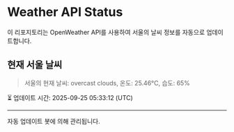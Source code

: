 
# Weather API Status

이 리포지토리는 OpenWeather API를 사용하여 서울의 날씨 정보를 자동으로 업데이트합니다.

## 현재 서울 날씨
> 서울의 현재 날씨: overcast clouds, 온도: 25.46°C, 습도: 65%

⏳ 업데이트 시간: 2025-09-25 05:33:12 (UTC)

---
자동 업데이트 봇에 의해 관리됩니다.
